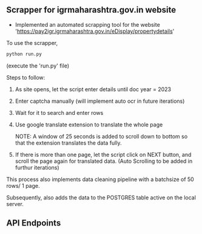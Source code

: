 ## Scrapper for igrmaharashtra.gov.in website

- Implemented an automated scrapping tool for the website 'https://pay2igr.igrmaharashtra.gov.in/eDisplay/propertydetails'

To use the scrapper, 
``` bash 
python run.py
```
(execute the 'run.py' file)

Steps to follow: 
1. As site opens, let the script enter details until doc year = 2023
2. Enter captcha manually (will implement auto ocr in future iterations)
3. Wait for it to search and enter rows
4. Use google translate extension to translate the whole page

   NOTE: A window of 25 seconds is added to scroll down to bottom so that the extension translates the data fully.
5. If there is more than one page, let the script click on NEXT button, and scroll the page again for translated data.
(Auto Scrolling to be added in furthur iterations)

This process also implements data cleaning pipeline with a batchsize of 50 rows/ 1 page.

Subsequently, also adds the data to the POSTGRES table active on the local server.

## API Endpoints 